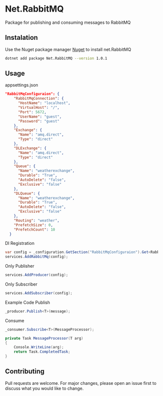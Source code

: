 # Net.RabbitMQ
Package for publishing and consuming messages to RabbitMQ

## Instalation
Use the Nuget package manager [Nuget](https://www.nuget.org/packages/Net.RabbitMQ/) to install net.RabbitMQ

```bash
dotnet add package Net.RabbitMQ --version 1.0.1
```
## Usage

appsettings.json

```json
"RabbitMqConfiguraion": {
    "RabbitMqConnection": {
      "HostName": "localhost",
      "VirtualHost": "/",
      "Port": 5672,
      "UserName": "guest",
      "Password": "guest"
    },
    "Exchange": {
      "Name": "amq.direct",
      "Type": "direct"
    },
    "DLExchange": {
      "Name": "amq.direct",
      "Type": "direct"
    },
    "Queue": {
      "Name": "weatherexchange",
      "Durable": "True",
      "AutoDelete": "false",
      "Exclusive": "false"
    },
    "DLQueue": {
      "Name": "weatherexchange",
      "Durable": "True",
      "AutoDelete": "false",
      "Exclusive": "false"
    },
    "Routing": "weather",
    "PrefetchSize": 0,
    "PrefetchCount": 10
  }

```
DI Registration

```csharp
var config = _configuration.GetSection("RabbitMqConfiguraion").Get<RabbitMQConfiguration>();
services.AddRabbitMq(config);
```

Only Publisher 
```csharp
services.AddProducer(config);
```

Only Subscriber
```csharp
services.AddSubscriber(config);
```

Example Code
Publish
```csharp
_producer.Publish<T>(message);
```

Consume
```csharp
_consumer.Subscribe<T>(MessageProcessor);

private Task MessageProcessor(T arg)
{
    Console.WriteLine(arg);
    return Task.CompletedTask;
}
```
## Contributing
Pull requests are welcome. For major changes, please open an issue first to discuss what you would like to change.
